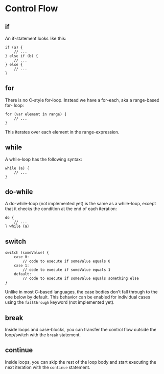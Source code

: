 # Control Flow

## if

An if-statement looks like this:

```
if (a) {
    // ...
} else if (b) {
    // ...
} else {
    // ...
}
```

## for

There is no C-style for-loop. Instead we have a for-each, aka a range-based for-
loop:

```
for (var element in range) {
    // ...
}
```

This iterates over each element in the range-expression.

## while

A while-loop has the following syntax:

```
while (a) {
    // ...
}
```

## do-while

A do-while-loop (not implemented yet) is the same as a while-loop, except that
it checks the condition at the end of each iteration:

```
do {
    // ...
} while (a)
```

## switch

```
switch (someValue) {
    case 0:
        // code to execute if someValue equals 0
    case 1:
        // code to execute if someValue equals 1
    default:
        // code to execute if someValue equals something else
}
```

Unlike in most C-based languages, the case bodies don't fall through to the one
below by default. This behavior can be enabled for individual cases using the
`fallthrough` keyword (not implemented yet).

## break

Inside loops and case-blocks, you can transfer the control flow outside the
loop/switch with the `break` statement.

## continue

Inside loops, you can skip the rest of the loop body and start executing the
next iteration with the `continue` statement.
